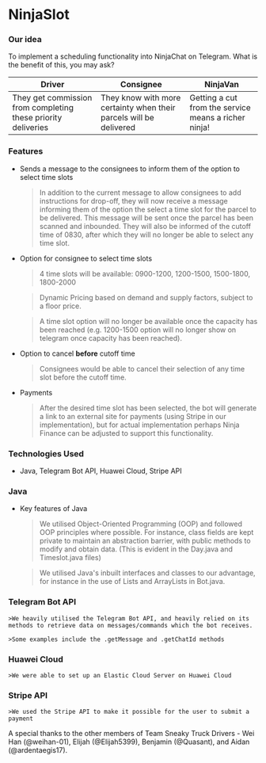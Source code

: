 # NinjaSlot

### Our idea
To implement a scheduling functionality into NinjaChat on Telegram. What is the benefit of this, you may ask?

 Driver | Consignee | NinjaVan 
---|---|---
They get commission from completing these priority deliveries | They know with more certainty when their parcels will be delivered | Getting a cut from the service means a richer ninja!

### Features
- Sends a message to the consignees to inform them of the option to select time slots

    >In addition to the current message to allow consignees to add instructions for drop-off, they will now receive a message informing them of the option the select a time slot for the parcel to be delivered. This message will be sent once the parcel has been scanned and inbounded.
    >They will also be informed of the cutoff time of 0830, after which they will no longer be able to select any time slot.

- Option for consignee to select time slots

    > 4 time slots will be available:
    0900-1200, 1200-1500, 1500-1800, 1800-2000

    >Dynamic Pricing based on demand and supply factors, subject to a floor price.

    >A time slot option will no longer be available once the capacity has been reached (e.g. 1200-1500 option will no longer show on telegram once capacity has been reached).

- Option to cancel **before** cutoff time

    >Consignees would be able to cancel their selection of any time slot before the cutoff time.

- Payments

    >After the desired time slot has been selected, the bot will generate a link to an external site for payments (using Stripe in our implementation), but for actual implementation perhaps Ninja Finance can be adjusted to support this functionality.

### Technologies Used
- Java, Telegram Bot API, Huawei Cloud, Stripe API

### Java

- Key features of Java

    >We utilised Object-Oriented Programming (OOP) and followed OOP principles where possible. For instance, class fields are kept private to maintain an abstraction barrier, with public methods to modify and obtain data. (This is evident in the Day.java and Timeslot.java files)
    
    >We utilised Java's inbuilt interfaces and classes to our advantage, for instance in the use of Lists and ArrayLists in Bot.java.
    
### Telegram Bot API

    >We heavily utilised the Telegram Bot API, and heavily relied on its methods to retrieve data on messages/commands which the bot receives.
    
    >Some examples include the .getMessage and .getChatId methods
    
### Huawei Cloud

    >We were able to set up an Elastic Cloud Server on Huawei Cloud 
    
### Stripe API

    >We used the Stripe API to make it possible for the user to submit a payment


A special thanks to the other members of Team Sneaky Truck Drivers - Wei Han (@weihan-01), Elijah (@Elijah5399), Benjamin (@Quasant), and Aidan (@ardentaegis17).
